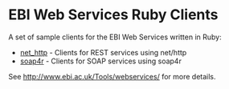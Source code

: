 # EBI Web Services Ruby Clients

A set of sample clients for the EBI Web Services written in Ruby:

* [net_http](net_http/) - Clients for REST services using net/http
* [soap4r](soap4r/) - Clients for SOAP services using soap4r

See http://www.ebi.ac.uk/Tools/webservices/ for more details.

